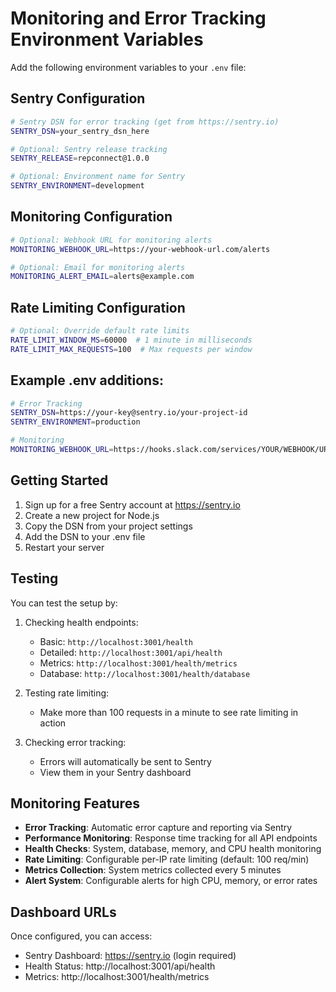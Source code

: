 # Monitoring and Error Tracking Environment Variables

Add the following environment variables to your `.env` file:

## Sentry Configuration
```bash
# Sentry DSN for error tracking (get from https://sentry.io)
SENTRY_DSN=your_sentry_dsn_here

# Optional: Sentry release tracking
SENTRY_RELEASE=repconnect@1.0.0

# Optional: Environment name for Sentry
SENTRY_ENVIRONMENT=development
```

## Monitoring Configuration
```bash
# Optional: Webhook URL for monitoring alerts
MONITORING_WEBHOOK_URL=https://your-webhook-url.com/alerts

# Optional: Email for monitoring alerts
MONITORING_ALERT_EMAIL=alerts@example.com
```

## Rate Limiting Configuration
```bash
# Optional: Override default rate limits
RATE_LIMIT_WINDOW_MS=60000  # 1 minute in milliseconds
RATE_LIMIT_MAX_REQUESTS=100  # Max requests per window
```

## Example .env additions:
```bash
# Error Tracking
SENTRY_DSN=https://your-key@sentry.io/your-project-id
SENTRY_ENVIRONMENT=production

# Monitoring
MONITORING_WEBHOOK_URL=https://hooks.slack.com/services/YOUR/WEBHOOK/URL
```

## Getting Started

1. Sign up for a free Sentry account at https://sentry.io
2. Create a new project for Node.js
3. Copy the DSN from your project settings
4. Add the DSN to your .env file
5. Restart your server

## Testing

You can test the setup by:

1. Checking health endpoints:
   - Basic: `http://localhost:3001/health`
   - Detailed: `http://localhost:3001/api/health`
   - Metrics: `http://localhost:3001/health/metrics`
   - Database: `http://localhost:3001/health/database`

2. Testing rate limiting:
   - Make more than 100 requests in a minute to see rate limiting in action

3. Checking error tracking:
   - Errors will automatically be sent to Sentry
   - View them in your Sentry dashboard

## Monitoring Features

- **Error Tracking**: Automatic error capture and reporting via Sentry
- **Performance Monitoring**: Response time tracking for all API endpoints
- **Health Checks**: System, database, memory, and CPU health monitoring
- **Rate Limiting**: Configurable per-IP rate limiting (default: 100 req/min)
- **Metrics Collection**: System metrics collected every 5 minutes
- **Alert System**: Configurable alerts for high CPU, memory, or error rates

## Dashboard URLs

Once configured, you can access:
- Sentry Dashboard: https://sentry.io (login required)
- Health Status: http://localhost:3001/api/health
- Metrics: http://localhost:3001/health/metrics